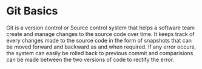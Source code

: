 # Git Basics 

<p>Git is a version control or Source control system that helps a software team create and manage changes to the source code over time. It keeps track of every changes made to the source code in the form of snapshots that can be moved forward and backward as and when required. If any error occurs, the system can easily be rolled back to previous commit and comparisions can be made between the two versions of code to rectify the error. </p>

